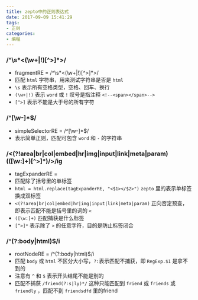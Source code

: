 ```yaml
---
title: zepto中的正则表达式
date: 2017-09-09 15:41:29
tags: 
- 正则
categories: 
- 编程
---
```


### /^\s*<(\w+|!)[^>]*>/
- fragmentRE = /^\s*<(\w+|!)[^>]*>/
- 匹配 `html` 字符串，用来测试字符串是否是 `html`
- `\s` 表示所有空格类型，空格、回车、换行
- `(\w+|!)` 表示 `word` 或 `!` 叹号是指注释 `<!--<span></span>-->`
- `[^>]` 表示不能是大于号的所有字符

### /^[\w-]*$/
- simpleSelectorRE = /^[\w-]*$/
- 表示简单正则，匹配可包含 `word` 和 `-` 的字符串

<!-- more -->

### /<(?!area|br|col|embed|hr|img|input|link|meta|param)(([\w:]+)[^>]*)\/>/ig
- tagExpanderRE = 
- 匹配除了括号里的单标签
- `html = html.replace(tagExpanderRE, "<$1></$2>")` `zepto` 里的表示单标签换成双标签
- `<(?!area|br|col|embed|hr|img|input|link|meta|param)` 正向否定预查，即表示匹配不能是括号里的词的 `<`
- `([\w:]+)` 匹配捕获是什么标签
- `[^>]*` 表示除了 `>` 的任意字符，目的是防止标签闭合

### /^(?:body|html)$/i
- rootNodeRE = /^(?:body|html)$/i
- 匹配 `body` 或 `html` 不区分大小写，`?:`表示匹配不捕获，即 `RegExp.$1` 是拿不到的
- 注意有 `^` 和 `$` 表示开头结尾不能是别的
- 匹配不捕获 `/friend(?:s|ly)*/` 这种只能匹配到 `friend` 或 `friends` 或 `friendly` ，匹配不到 `friendsdfd` 里的friend